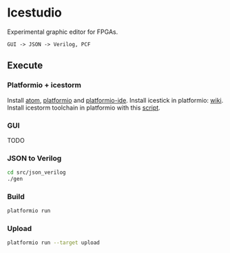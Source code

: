# Icestudio

Experimental graphic editor for FPGAs.

    GUI -> JSON -> Verilog, PCF


## Execute

### Platformio + icestorm

Install [atom](https://atom.io/), [platformio](https://atom.io/) and [platformio-ide](https://atom.io/packages/platformio-ide).
Install icestick in platformio: [wiki](https://github.com/bqlabs/Platformio-FPGA/wiki/Platformio-FPGA-wiki-home).
Install icestorm toolchain in platformio with this [script](https://github.com/bqlabs/Platformio-FPGA/blob/master/build-toolchain.sh).

### GUI

TODO

### JSON to Verilog

```bash
cd src/json_verilog
./gen
```

### Build

```bash
platformio run
```

### Upload

```bash
platformio run --target upload
```
